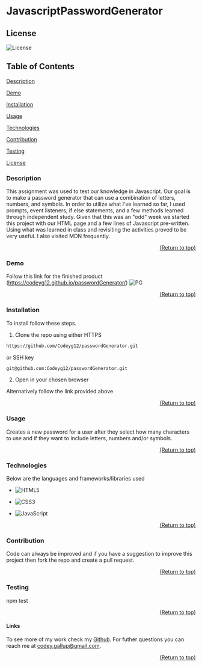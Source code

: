 <a name="readme-top"></a>

# JavascriptPasswordGenerator

  ## License 
  ![License](https://img.shields.io/badge/license-MIT-00beef)

  ## Table of Contents
  [Description](#description)
  
  [Demo](#demo)

  [Installation](#installation)

  [Usage](#usage)

  [Technologies](#tech)

  [Contribution](#contribution)

  [Testing](#test)
  
  [License](#license)

  ### Description

  This assignment was used to test our knowledge in Javascript. Our goal is to make a password generator that can use a combination of letters, numbers, and symbols. In order to utilize what I've learned so far, I used prompts, event listeners, if else statements, and a few methods learned through independent study. Given that this was an "odd" week we started this project with our HTML page and a few lines of Javascript pre-written. Using what was learned in class and revisiting the activities proved to be very useful. I also visited MDN frequently.

  <p align="right"><a href="#readme-top">(Return to top)</a></p>

  ### Demo

 Follow this link for the finished product (https://codeyg12.github.io/passwordGenerator/)
![PG](https://user-images.githubusercontent.com/103782398/173729226-0a451724-acc5-407e-82a8-d45a87443f37.png)
  
  <p align="right"><a href="#readme-top">(Return to top)</a></p>

  ### Installation

  To install follow these steps. 

 1. Clone the repo using either HTTPS

  ```sh 
  https://github.com/Codeyg12/passwordGenerator.git
  ``` 
  
or SSH key

  ```sh
  git@github.com:Codeyg12/passwordGenerator.git
  ```

  2. Open in your chosen browser

  Alternatively follow the link provided above

<p align="right"><a href="#readme-top">(Return to top)</a></p>

  ### Usage

  Creates a new password for a user after they select how many characters to use and if they want to include letters, numbers and/or symbols.
  
  <p align="right"><a href="#readme-top">(Return to top)</a></p>

  ### Technologies

  Below are the languages and frameworks/libraries used
  * ![HTML5](https://img.shields.io/badge/html5-%23E34F26.svg?style=for-the-badge&logo=html5&logoColor=white)

  * ![CSS3](https://img.shields.io/badge/css3-%231572B6.svg?style=for-the-badge&logo=css3&logoColor=white)
  
  * ![JavaScript](https://img.shields.io/badge/javascript-%23323330.svg?style=for-the-badge&logo=javascript&logoColor=%23F7DF1E)

  <p align="right"><a href="#readme-top">(Return to top)</a></p>

  ### Contribution

  Code can always be improved and if you have a suggestion to improve this project then fork the repo and create a pull request.

  <p align="right"><a href="#readme-top">(Return to top)</a></p>

  ### Testing

  npm test

  <p align="right"><a href="#readme-top">(Return to top)</a></p>

  #### Links

  To see more of my work check my [Github](https://github.com/Codeyg12). For futher questions you can reach me at codey.gallup@gmail.com.

  <p align="right"><a href="#readme-top">(Return to top)</a></p>
